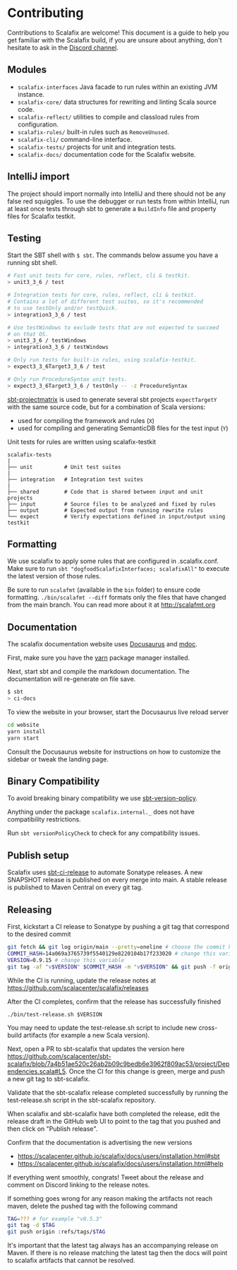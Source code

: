 # Contributing

Contributions to Scalafix are welcome! This document is a guide to help you get
familiar with the Scalafix build, if you are unsure about anything, don't
hesitate to ask in the [Discord channel](https://discord.gg/8AHaqGx3Qj).

## Modules

- `scalafix-interfaces` Java facade to run rules within an existing JVM instance.
- `scalafix-core/` data structures for rewriting and linting Scala source code.
- `scalafix-reflect/` utilities to compile and classload rules from
  configuration.
- `scalafix-rules/` built-in rules such as `RemoveUnused`.
- `scalafix-cli/` command-line interface.
- `scalafix-tests/` projects for unit and integration tests.
- `scalafix-docs/` documentation code for the Scalafix website.

## IntelliJ import

The project should import normally into IntelliJ and there should not be any
false red squiggles. To use the debugger or run tests from within IntelliJ, run
at least once tests through sbt to generate a `BuildInfo` file and property
files for Scalafix testkit.

## Testing

Start the SBT shell with `$ sbt`. The commands below assume you have a running
sbt shell.

```sh
# Fast unit tests for core, rules, reflect, cli & testkit.
> unit3_3_6 / test

# Integration tests for core, rules, reflect, cli & testkit.
# Contains a lot of different test suites, so it's recommended
# to use testOnly and/or testQuick.
> integration3_3_6 / test

# Use testWindows to exclude tests that are not expected to succeed
# on that OS.
> unit3_3_6 / testWindows
> integration3_3_6 / testWindows

# Only run tests for built-in rules, using scalafix-testkit.
> expect3_3_6Target3_3_6 / test

# Only run ProcedureSyntax unit tests.
> expect3_3_6Target3_3_6 / testOnly -- -z ProcedureSyntax
```

[sbt-projectmatrix](https://github.com/sbt/sbt-projectmatrix) is used to
generate several sbt projects `expectTargetY` with the same source code,
but for a combination of Scala versions:
- used for compiling the framework and rules (`X`)
- used for compiling and generating SemanticDB files for the test input (`Y`)

Unit tests for rules are written using scalafix-testkit

```
scalafix-tests
|
├── unit          # Unit test suites
|
├── integration   # Integration test suites
|
├── shared        # Code that is shared between input and unit projects
├── input         # Source files to be analyzed and fixed by rules
├── output        # Expected output from running rewrite rules
└── expect        # Verify expectations defined in input/output using testkit
```

## Formatting
We use scalafix to apply some rules that are configured in .scalafix.conf.
Make sure to run `sbt "dogfoodScalafixInterfaces; scalafixAll"` to execute
the latest version of those rules.

Be sure to run `scalafmt` (available in the `bin` folder) to ensure code
formatting. `./bin/scalafmt --diff` formats only the files that have changed
from the main branch. You can read more about it at http://scalafmt.org

## Documentation

The scalafix documentation website uses [Docusaurus](https://docusaurus.io/) and
[mdoc](https://github.com/olafurpg/mdoc).

First, make sure you have the [yarn](https://yarnpkg.com/en/) package manager
installed.

Next, start sbt and compile the markdown documentation. The documentation will
re-generate on file save.

```sh
$ sbt
> ci-docs
```

To view the website in your browser, start the Docusaurus live reload server

```sh
cd website
yarn install
yarn start
```

Consult the Docusaurus website for instructions on how to customize the sidebar
or tweak the landing page.

## Binary Compatibility

To avoid breaking binary compatibility we use
[sbt-version-policy](https://github.com/scalacenter/sbt-version-policy).

Anything under the package `scalafix.internal._` does not have compatibility
restrictions.

Run `sbt versionPolicyCheck` to check for any compatibility issues.

## Publish setup

Scalafix uses [sbt-ci-release](https://github.com/olafurpg/sbt-ci-release) to
automate Sonatype releases. A new SNAPSHOT release is published on every merge
into main. A stable release is published to Maven Central on every git tag.

## Releasing

First, kickstart a CI release to Sonatype by pushing a git tag that correspond to the desired commit

```sh
git fetch && git log origin/main --pretty=oneline # choose the commit hash you want to tag
COMMIT_HASH=14a069a3765739f5540129e8220104b17f233020 # change this variable
VERSION=0.9.15 # change this variable
git tag -af "v$VERSION" $COMMIT_HASH -m "v$VERSION" && git push -f origin v$VERSION
```

While the CI is running, update the release notes at
https://github.com/scalacenter/scalafix/releases

After the CI completes, confirm that the release has successfully finished

```
./bin/test-release.sh $VERSION
```

You may need to update the test-release.sh script to include new cross-build
artifacts (for example a new Scala version).

Next, open a PR to sbt-scalafix that updates the version here
https://github.com/scalacenter/sbt-scalafix/blob/7a4b51ae520c26ab2b09c9bedb6e3962f809ac53/project/Dependencies.scala#L5.
Once the CI for this change is green, merge and push a new git tag to
sbt-scalafix.

Validate that the sbt-scalafix release completed successfully by running the
test-release.sh script in the sbt-scalafix repository.

When scalafix and sbt-scalafix have both completed the release, edit the release
draft in the GitHub web UI to point to the tag that you pushed and then click on
"Publish release".

Confirm that the documentation is advertising the new versions
- https://scalacenter.github.io/scalafix/docs/users/installation.html#sbt
- https://scalacenter.github.io/scalafix/docs/users/installation.html#help

If everything went smoothly, congrats! Tweet about the release and comment on
Discord linking to the release notes.

If something goes wrong for any reason making the artifacts not reach maven,
delete the pushed tag with the following command

```sh
TAG=??? # for example "v0.5.3"
git tag -d $TAG
git push origin :refs/tags/$TAG
```

It's important that the latest tag always has an accompanying release on Maven.
If there is no release matching the latest tag then the docs will point to
scalafix artifacts that cannot be resolved.
